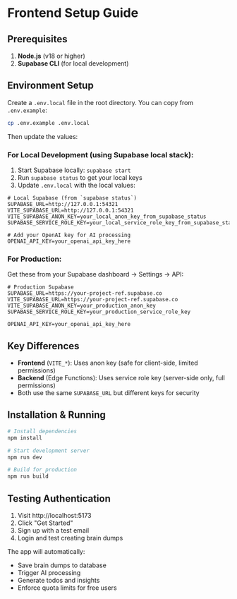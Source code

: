 # Frontend Setup Guide

## Prerequisites

1. **Node.js** (v18 or higher)
2. **Supabase CLI** (for local development)

## Environment Setup

Create a `.env.local` file in the root directory. You can copy from `.env.example`:

```bash
cp .env.example .env.local
```

Then update the values:

### For Local Development (using Supabase local stack):

1. Start Supabase locally: `supabase start`
2. Run `supabase status` to get your local keys
3. Update `.env.local` with the local values:

```env
# Local Supabase (from `supabase status`)
SUPABASE_URL=http://127.0.0.1:54321
VITE_SUPABASE_URL=http://127.0.0.1:54321
VITE_SUPABASE_ANON_KEY=your_local_anon_key_from_supabase_status
SUPABASE_SERVICE_ROLE_KEY=your_local_service_role_key_from_supabase_status

# Add your OpenAI key for AI processing
OPENAI_API_KEY=your_openai_api_key_here
```

### For Production:

Get these from your Supabase dashboard → Settings → API:

```env
# Production Supabase
SUPABASE_URL=https://your-project-ref.supabase.co
VITE_SUPABASE_URL=https://your-project-ref.supabase.co
VITE_SUPABASE_ANON_KEY=your_production_anon_key
SUPABASE_SERVICE_ROLE_KEY=your_production_service_role_key

OPENAI_API_KEY=your_openai_api_key_here
```

## Key Differences

- **Frontend** (`VITE_*`): Uses anon key (safe for client-side, limited permissions)
- **Backend** (Edge Functions): Uses service role key (server-side only, full permissions)
- Both use the same `SUPABASE_URL` but different keys for security

## Installation & Running

```bash
# Install dependencies
npm install

# Start development server
npm run dev

# Build for production
npm run build
```

## Testing Authentication

1. Visit http://localhost:5173
2. Click "Get Started" 
3. Sign up with a test email
4. Login and test creating brain dumps

The app will automatically:
- Save brain dumps to database
- Trigger AI processing 
- Generate todos and insights
- Enforce quota limits for free users 